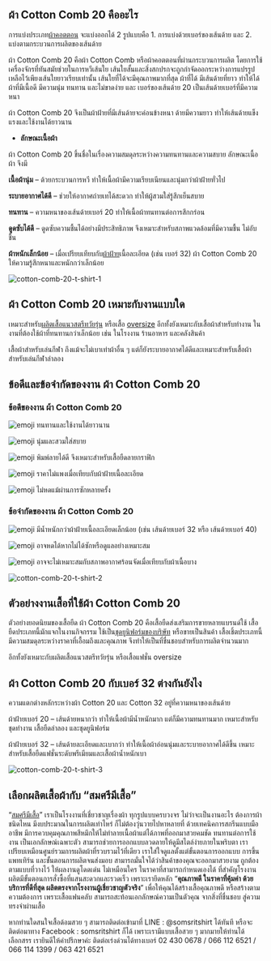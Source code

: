 ## **ผ้า Cotton Comb 20 คืออะไร**

การแบ่งประเภท[ผ้าคอตตอน](what-is-cotton) จะแบ่งออกได้ 2 รูปแบบคือ 1. การแบ่งด้วยเบอร์ของเส้นด้าย และ 2. แบ่งตามกระบวนการผลิตของเส้นด้าย 

ผ้า Cotton Comb 20 คือผ้า Cotton Comb หรือผ้าคอตตอนที่ผ่านกระบวนการผลิต โดยการใช้เครื่องจักรที่ทันสมัยช่วยในการหวีเส้นใย เส้นใยสั้นและสิ่งสกปรกจะถูกกำจัดออกระหว่างการแปรรูป เหลือไว้เพียงเส้นใยยาวเรียบเท่านั้น เส้นใยที่ได้จะมีคุณภาพมากที่สุด ผ้าที่ได้ มีเส้นด้ายที่ยาว ทำให้ได้ผ้าที่มีเนื้อดี มีความนุ่ม ทนทาน และไม่ขาดง่าย และ เบอร์ของเส้นด้าย 20 เป็นเส้นด้ายเบอร์ที่มีความหนา 

ผ้า Cotton Comb 20 จึงเป็นผ้าฝ้ายที่มีเส้นด้ายจะค่อนข้างหนา ด้ายมีความยาว ทำให้เส้นด้ายแข็งแรงและใช้งานได้ยาวนาน

- **ลักษณะเนื้อผ้า**

ผ้า Cotton Comb 20 ขึ้นชื่อในเรื่องความสมดุลระหว่างความทนทานและความสบาย ลักษณะเนื้อผ้า จึงมี

**เนื้อผ้านุ่ม** – ด้วยกระบวนการหวี ทำให้เนื้อผ้ามีความเรียบเนียนและนุ่มกว่าผ้าฝ้ายทั่วไป

**ระบายอากาศได้ดี** – ช่วยให้อากาศถ่ายเทได้สะดวก ทำให้ผู้สวมใส่รู้สึกเย็นสบาย

**ทนทาน** – ความหนาของเส้นด้ายเบอร์ 20 ทำให้เนื้อผ้าทนทานต่อการสึกกร่อน

**ดูดซับได้ดี** – ดูดซับความชื้นได้อย่างมีประสิทธิภาพ จึงเหมาะสำหรับสภาพแวดล้อมที่มีความชื้น ไม่อับชื้น

**ผ้าหนักเล็กน้อย** – เมื่อเปรียบเทียบกับ[ผ้าฝ้าย](how-many-grades-of-cotton-are-there)เนื้อละเอียด (เช่น เบอร์ 32) ผ้า Cotton Comb 20 ให้ความรู้สึกหนาและหนักกว่าเล็กน้อย

![cotton-comb-20-t-shirt-1](/blog/cotton-comb-20-t-shirt-1.jpeg)

## ผ้า **Cotton Comb 20 เหมาะกับงานแบบใด**

เหมาะสำหรับ[ผลิตเสื้อแนวสตรีทวัยรุ่น](how-to-start-your-own-tshirt-business) หรือเสื้อ [oversize](https://www.uniqlo.com/th/th/contents/feature/masterpiece/product/airism-cotton-oversized-t-shirt/) อีกทั้งยังเหมาะกับเสื้อผ้าสำหรับทำงาน ในงานที่ต้องใช้ผ้าที่ทนทานกว่าเล็กน้อย เช่น ในโรงงาน ร้านอาหาร และคลังสินค้า

เสื้อผ้าสำหรับเล่นกีฬา ถึงแม้จะไม่เบาเท่าผ้าอื่น ๆ  แต่ก็ยังระบายอากาศได้ดีและเหมาะสำหรับเสื้อผ้าสำหรับเล่นกีฬาลำลอง

## **ข้อดีและข้อจำกัดของงาน ผ้า Cotton Comb 20**

### **ข้อดีของงาน ผ้า Cotton Comb 20**

![emoji](https://s.w.org/images/core/emoji/16.0.1/svg/2714.svg) ทนทานและใช้งานได้ยาวนาน

![emoji](https://s.w.org/images/core/emoji/16.0.1/svg/2714.svg) นุ่มและสวมใส่สบาย

![emoji](https://s.w.org/images/core/emoji/16.0.1/svg/2714.svg) พิมพ์ลายได้ดี จึงเหมาะสำหรับเสื้อยืดลายกราฟิก 

![emoji](https://s.w.org/images/core/emoji/16.0.1/svg/2714.svg) ราคาไม่แพงเมื่อเทียบกับผ้าฝ้ายเนื้อละเอียด

![emoji](https://s.w.org/images/core/emoji/16.0.1/svg/2714.svg) ไม่หดแม้ผ่านการซักหลายครั้ง

### **ข้อจำกัดของงาน ผ้า Cotton Comb 20**

![emoji](https://s.w.org/images/core/emoji/16.0.1/svg/2716.svg) มีน้ำหนักกว่าผ้าฝ้ายเนื้อละเอียดเล็กน้อย (เช่น เส้นด้ายเบอร์ 32 หรือ เส้นด้ายเบอร์ 40)

![emoji](https://s.w.org/images/core/emoji/16.0.1/svg/2716.svg) อาจหดได้หากไม่ได้ซักหรือดูแลอย่างเหมาะสม

![emoji](https://s.w.org/images/core/emoji/16.0.1/svg/2716.svg) อาจจะไม่เหมาะสมกับสภาพอากาศร้อนจัดเมื่อเทียบกับผ้าเนื้อบาง

![cotton-comb-20-t-shirt-2](/blog/cotton-comb-20-t-shirt-2.jpg)

## ตัวอย่างงานเสื้อที่ใช้ผ้า Cotton Comb 20

ตัวอย่างยอดนิยมของเสื้อยืด ผ้า Cotton Comb 20 คือเสื้อยืดส่งเสริมการขายหลายแบรนด์ใช้ เสื้อยืดประเภทนี้มักแจกในงานกิจกรรม ใช้เป็น[ชุดยูนิฟอร์มของบริษัท](company-shirt) หรือขายเป็นสินค้า เสื้อเชิ้ตประเภทนี้มีความสมดุลระหว่างราคาที่เอื้อมถึงและคุณภาพ จึงทำให้เป็นที่ชื่นชอบสำหรับการผลิตจำนวนมาก

อีกทั้งยังเหมาะกับผลิตเสื้อแนวสตรีทวัยรุ่น หรือเสื้อแฟชั่น oversize

## ผ้า Cotton Comb 20 กับเบอร์ 32 ต่างกันยังไง

ความแตกต่างหลักระหว่างผ้า Cotton 20 และ Cotton 32 อยู่ที่ความหนาของเส้นด้าย 

ผ้าฝ้ายเบอร์ 20 – เส้นด้ายหนากว่า ทำให้เนื้อผ้ามีน้ำหนักมาก แต่ก็มีความทนทานมาก เหมาะสำหรับชุดทำงาน เสื้อยืดลำลอง และชุดยูนิฟอร์ม

ผ้าฝ้ายเบอร์ 32 – เส้นด้ายละเอียดและเบากว่า ทำให้เนื้อผ้าอ่อนนุ่มและระบายอากาศได้ดีขึ้น เหมาะสำหรับเสื้อยืดแฟชั่นระดับพรีเมียมและเสื้อผ้าน้ำหนักเบา

![cotton-comb-20-t-shirt-3](/blog/cotton-comb-20-t-shirt-3.jpeg)

## เลือกผลิตเสื้อผ้ากับ “สมศรีมีเสื้อ”

“[สมศรีมีเสื้อ](/)” เราเป็นโรงงานที่เชี่ยวชาญเรื่องผ้า ทุกรูปแบบครบวงจร ไม่ว่าจะเป็นงานอะไร ต้องการผ้าชนิดไหน มีงบประมาณในการผลิตเท่าไหร่ ก็ไม่ต้องวุ่นวายไปหาหลายที่ ด้วยเทคนิคการสกรีนแบบมืออาชีพ มีการควบคุมคุณภาพสีหมึกให้ไม่ทำลายเนื้อผ้าแต่ได้ภาพที่ออกมาสวยคมชัด ทนทานต่อการใช้งาน เป็นเอกลักษณ์เฉพาะตัว สามารถช่วยการออกแบบลวดลายให้ดูมีสไตล์ง่ายภายในพริบตา เราเปรียบเหมือนศูนย์รวมการผลิตผ้าที่รวบรวมไว้ที่เดียว เราใส่ใจดูแลตั้งแต่ขั้นตอนการออกแบบ การขึ้นแพทเทิร์น  และขั้นตอนการผลิตจนส่งมอบ สามารถมั่นใจได้ว่าสินค้าของคุณจะออกมาสวยงาม ถูกต้องตามแบบที่วางไว้ ให้ผลงานดูโดดเด่น ไม่เหมือนใคร ในราคาที่สามารถกำหนดเองได้ ที่สำคัญโรงงานผลิตมีขั้นตอนการสั่งซื้อที่แสนสะดวกและรวดเร็ว เพราะเรายึดหลัก “**คุณภาพดี ในราคาที่คุ้มค่า ด้วยบริการที่ดีที่สุด ผลิตตรงจากโรงงานผู้เชี่ยวชาญตัวจริง**” เพื่อให้คุณได้สร้างเสื้อคุณภาพดี หรือสร้างตามความต้องการ เพราะเสื้อแฟนคลับ สามารถสะท้อนเอกลักษณ์ความเป็นตัวคุณ จากสิ่งที่ชื่นชอบ สู่ความทรงจำผ่านเสื้อ

หากท่านใดสนใจเสื้อด้อมสวย ๆ สามารถติดต่อเข้ามาที่ LINE : @somsritshirt  ได้ทันที หรือจะติดต่อมาทาง Facebook : somsritshirt  ก็ได้ เพราะเรามีแบบเสื้อสวย ๆ มากมายให้ท่านได้เลือกสรร เรายินดีให้คำปรึกษาค่ะ ติดต่อเร่งด่วนได้ทางเบอร์ 02 430 0678 / 066 112 6521 / 066 114 1399 / 063 421 6521